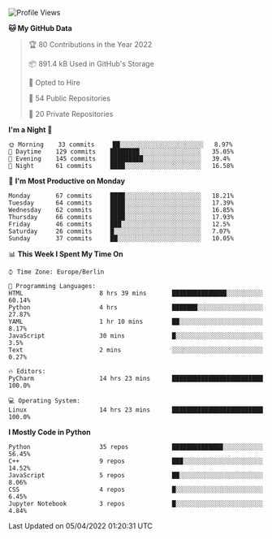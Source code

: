 <!--START_SECTION:waka-->
![Profile Views](http://img.shields.io/badge/Profile%20Views-3-blue)

**🐱 My GitHub Data** 

> 🏆 80 Contributions in the Year 2022
 > 
> 📦 891.4 kB Used in GitHub's Storage 
 > 
> 💼 Opted to Hire
 > 
> 📜 54 Public Repositories 
 > 
> 🔑 20 Private Repositories  
 > 
**I'm a Night 🦉** 

```text
🌞 Morning    33 commits     ██░░░░░░░░░░░░░░░░░░░░░░░   8.97% 
🌆 Daytime    129 commits    ████████░░░░░░░░░░░░░░░░░   35.05% 
🌃 Evening    145 commits    █████████░░░░░░░░░░░░░░░░   39.4% 
🌙 Night      61 commits     ████░░░░░░░░░░░░░░░░░░░░░   16.58%

```
📅 **I'm Most Productive on Monday** 

```text
Monday       67 commits     ████░░░░░░░░░░░░░░░░░░░░░   18.21% 
Tuesday      64 commits     ████░░░░░░░░░░░░░░░░░░░░░   17.39% 
Wednesday    62 commits     ████░░░░░░░░░░░░░░░░░░░░░   16.85% 
Thursday     66 commits     ████░░░░░░░░░░░░░░░░░░░░░   17.93% 
Friday       46 commits     ███░░░░░░░░░░░░░░░░░░░░░░   12.5% 
Saturday     26 commits     █░░░░░░░░░░░░░░░░░░░░░░░░   7.07% 
Sunday       37 commits     ██░░░░░░░░░░░░░░░░░░░░░░░   10.05%

```


📊 **This Week I Spent My Time On** 

```text
⌚︎ Time Zone: Europe/Berlin

💬 Programming Languages: 
HTML                     8 hrs 39 mins       ███████████████░░░░░░░░░░   60.14% 
Python                   4 hrs               ███████░░░░░░░░░░░░░░░░░░   27.87% 
YAML                     1 hr 10 mins        ██░░░░░░░░░░░░░░░░░░░░░░░   8.17% 
JavaScript               30 mins             █░░░░░░░░░░░░░░░░░░░░░░░░   3.5% 
Text                     2 mins              ░░░░░░░░░░░░░░░░░░░░░░░░░   0.27%

🔥 Editors: 
PyCharm                  14 hrs 23 mins      █████████████████████████   100.0%

💻 Operating System: 
Linux                    14 hrs 23 mins      █████████████████████████   100.0%

```

**I Mostly Code in Python** 

```text
Python                   35 repos            ██████████████░░░░░░░░░░░   56.45% 
C++                      9 repos             ███░░░░░░░░░░░░░░░░░░░░░░   14.52% 
JavaScript               5 repos             ██░░░░░░░░░░░░░░░░░░░░░░░   8.06% 
CSS                      4 repos             █░░░░░░░░░░░░░░░░░░░░░░░░   6.45% 
Jupyter Notebook         3 repos             █░░░░░░░░░░░░░░░░░░░░░░░░   4.84%

```



 Last Updated on 05/04/2022 01:20:31 UTC
<!--END_SECTION:waka-->　　
